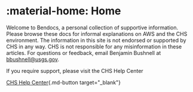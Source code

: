 # :material-home: Home

Welcome to Bendocs, a personal collection of supportive information. Please browse these docs for informal explanations on AWS and the CHS environment. The information in this site is not endorsed or supported by CHS in any way. CHS is not responsible for any misinformation in these articles. For questions or feedback, email Benjamin Bushnell at <bbushnell@usgs.gov>.

If you require support, please visit the CHS Help Center

[CHS Help Center](https://support.chs.usgs.gov){.md-button target="_blank"}
